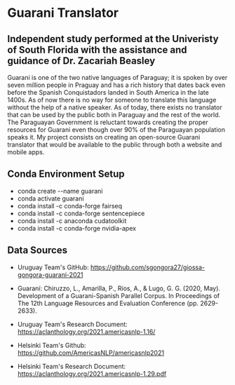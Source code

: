 # Guarani Translator
## Independent study performed at the Univeristy of South Florida with the assistance and guidance of Dr. Zacariah Beasley

Guarani is one of the two native languages of Paraguay; it is spoken by over seven million people in Praguay and has a rich history that dates back even before the Spanish Conquistadors landed in South America in the late 1400s. As of now there is no way for someone to translate this language without the help of a native speaker. As of today, there exists no translator that can be used by the public both in Paraguay and the rest of the world. The Paraguayan Government is reluctant towards creating the proper resources for Guarani even though over 90% of the Paraguayan population speaks it.
My project consists on creating an open-source Guarani translator that would be available to the public through both a website and mobile apps. 

## Conda Environment Setup
- conda create --name guarani
- conda activate guarani
- conda install -c conda-forge fairseq 
- conda install -c conda-forge sentencepiece 
- conda install -c anaconda cudatoolkit
-  conda install -c conda-forge nvidia-apex

## Data Sources
- Uruguay Team's GitHub: https://github.com/sgongora27/giossa-gongora-guarani-2021
- Guaraní: Chiruzzo, L., Amarilla, P., Ríos, A., & Lugo, G. G. (2020, May). Development of a Guarani-Spanish Parallel Corpus. In Proceedings of The 12th Language Resources and Evaluation Conference (pp. 2629-2633).

- Uruguay Team's Research Document: https://aclanthology.org/2021.americasnlp-1.16/

- Helsinki Team's Github: https://github.com/AmericasNLP/americasnlp2021

- Helsinki Team's Research Document: https://aclanthology.org/2021.americasnlp-1.29.pdf
